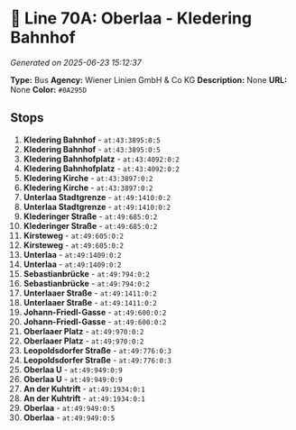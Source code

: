 # 🚌 Line 70A: Oberlaa - Kledering Bahnhof

*Generated on 2025-06-23 15:12:37*

**Type:** Bus
**Agency:** Wiener Linien GmbH & Co KG
**Description:** None
**URL:** None
**Color:** `#0A295D`

## Stops

1. **Kledering Bahnhof** - `at:43:3895:0:5`
2. **Kledering Bahnhof** - `at:43:3895:0:5`
3. **Kledering Bahnhofplatz** - `at:43:4092:0:2`
4. **Kledering Bahnhofplatz** - `at:43:4092:0:2`
5. **Kledering Kirche** - `at:43:3897:0:2`
6. **Kledering Kirche** - `at:43:3897:0:2`
7. **Unterlaa Stadtgrenze** - `at:49:1410:0:2`
8. **Unterlaa Stadtgrenze** - `at:49:1410:0:2`
9. **Klederinger Straße** - `at:49:685:0:2`
10. **Klederinger Straße** - `at:49:685:0:2`
11. **Kirsteweg** - `at:49:605:0:2`
12. **Kirsteweg** - `at:49:605:0:2`
13. **Unterlaa** - `at:49:1409:0:2`
14. **Unterlaa** - `at:49:1409:0:2`
15. **Sebastianbrücke** - `at:49:794:0:2`
16. **Sebastianbrücke** - `at:49:794:0:2`
17. **Unterlaaer Straße** - `at:49:1411:0:2`
18. **Unterlaaer Straße** - `at:49:1411:0:2`
19. **Johann-Friedl-Gasse** - `at:49:600:0:2`
20. **Johann-Friedl-Gasse** - `at:49:600:0:2`
21. **Oberlaaer Platz** - `at:49:970:0:2`
22. **Oberlaaer Platz** - `at:49:970:0:2`
23. **Leopoldsdorfer Straße** - `at:49:776:0:3`
24. **Leopoldsdorfer Straße** - `at:49:776:0:3`
25. **Oberlaa U** - `at:49:949:0:9`
26. **Oberlaa U** - `at:49:949:0:9`
27. **An der Kuhtrift** - `at:49:1934:0:1`
28. **An der Kuhtrift** - `at:49:1934:0:1`
29. **Oberlaa** - `at:49:949:0:5`
30. **Oberlaa** - `at:49:949:0:5`